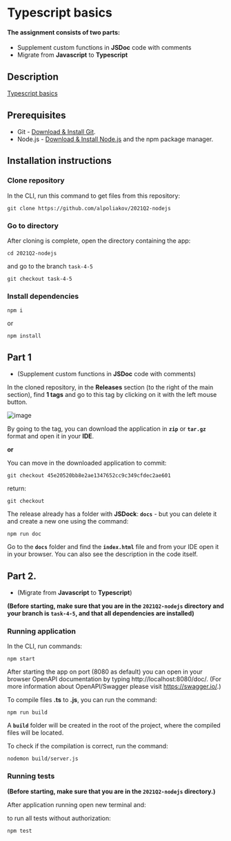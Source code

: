 # Typescript basics
#### The assignment consists of two parts:
- Supplement custom functions in **JSDoc** code with comments
- Migrate from **Javascript** to **Typescript**

## Description
[Typescript basics](https://github.com/rolling-scopes-school/basic-nodejs-2021Q2/blob/master/descriptions/typescript-basics.md)

## Prerequisites
- Git - [Download & Install Git](https://git-scm.com/downloads).
- Node.js - [Download & Install Node.js](https://nodejs.org/en/download/) and the npm package manager.

## Installation instructions
### Clone repository
In the CLI, run this command to get files from this repository:
````
git clone https://github.com/alpoliakov/2021Q2-nodejs
````

### Go to directory

After cloning is complete, open the directory containing the app:
````
cd 2021Q2-nodejs
````
and go to the branch ````task-4-5````
````
git checkout task-4-5
````
### Install dependencies
````
npm i
````
or
````
npm install
````

## Part 1 
- (Supplement custom functions in **JSDoc** code with comments)

In the cloned repository, in the **Releases** section (to the right of the main section), find **1 tags** and go to this tag by clicking on it with the left mouse button.

![image](https://user-images.githubusercontent.com/27024108/120101905-31fb5a00-c151-11eb-81ad-d61818d0c4af.png)

By going to the tag, you can download the application in **````zip````** or **````tar.gz````** format and open it in your **IDE**.

**or**

You can move in the downloaded application to commit:
````
git checkout 45e20520bb8e2ae1347652cc9c349cfdec2ae601
````

return:
````
git checkout
````

The release already has a folder with **JSDock**: **````docs````** - but you can delete it and create a new one using the command:
````
npm run doc
````

Go to the **````docs````** folder and find the **````index.html````** file and from your IDE open it in your browser.
You can also see the description in the code itself.

## Part 2.
- (Migrate from **Javascript** to **Typescript**)

**(Before starting, make sure that you are in the ````2021Q2-nodejs```` directory and your branch is ````task-4-5````, and that all dependencies are installed)**

### Running application

In the CLI, run commands:
````
npm start
````
After starting the app on port (8080 as default) you can open in your browser OpenAPI documentation by typing http://localhost:8080/doc/.
(For more information about OpenAPI/Swagger please visit https://swagger.io/.)

To compile files **.ts** to **.js**, you can run the command:
````
npm run build
````

A **````build````** folder will be created in the root of the project, where the compiled files will be located.

To check if the compilation is correct, run the command:
````
nodemon build/server.js
````

### Running tests
**(Before starting, make sure that you are in the ````2021Q2-nodejs```` directory.)**

After application running open new terminal and:

to run all tests without authorization:
````
npm test
````
